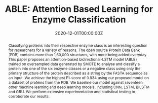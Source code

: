 ---
title: "ABLE: Attention Based Learning for Enzyme Classification"

# Authors
# If you created a profile for a user (e.g. the default `admin` user), write the username (folder name) here 
# and it will be replaced with their full name and linked to their profile.
authors:
- admin
- Rohit Dwivedula

# Author notes (optional)
author_notes:
- Equal Contribution
- Equal Contribution

date: "2020-12-01T00:00:00Z"
doi: ""

# Schedule page publish date (NOT publication's date).
publishDate: "2017-01-01T00:00:00Z"

# Publication type.
# Legend: 0 = Uncategorized; 1 = Conference paper; 2 = Journal article;
# 3 = Preprint / Working Paper; 4 = Report; 5 = Book; 6 = Book section;
# 7 = Thesis; 8 = Patent
publication_types: ["3"]

# Publication name and optional abbreviated publication name.
publication: In BioRxiv
publication_short: In BioRxiv

abstract: Classifying proteins into their respective enzyme class is an interesting question for researchers for a variety of reasons. The open source Protein Data Bank (PDB) contains more than 1,60,000 structures, with more being added everyday. This paper proposes an attention-based bidirectional-LSTM model (ABLE) trained on oversampled data generated by SMOTE to analyse and classify a protein into one of the six enzyme classes or a negative class using only the primary structure of the protein described as a string by the FASTA sequence as an input. We achieve the highest F1-score of 0.834 using our proposed model on a dataset of proteins from the PDB. We baseline our model against seventeen other machine learning and deep learning models, including CNN, LSTM, BILSTM and GRU. We perform extensive experimentation and statistical testing to corroborate our results.

# Summary. An optional shortened abstract.
summary: 

tags: []

# Display this page in the Featured widget?
featured: false

# Custom links (uncomment lines below)
links:
- name: Manuscript
  url: https://www.biorxiv.org/content/10.1101/2020.11.12.380246v1

url_pdf: ''
url_code: ''
url_dataset: ''
url_poster: ''
url_project: ''
url_slides: ''
url_source: ''
url_video: ''

# Featured image
# To use, add an image named `featured.jpg/png` to your page's folder. 
image:
  caption: 'Workflow and architecture of DeepCys'
  focal_point: ""
  preview_only: false

# Associated Projects (optional).
#   Associate this publication with one or more of your projects.
#   Simply enter your project's folder or file name without extension.
#   E.g. `internal-project` references `content/project/internal-project/index.md`.
#   Otherwise, set `projects: []`.
projects: []

# Slides (optional).
#   Associate this publication with Markdown slides.
#   Simply enter your slide deck's filename without extension.
#   E.g. `slides: "example"` references `content/slides/example/index.md`.
#   Otherwise, set `slides: ""`.
slides: ""
---